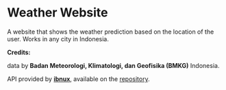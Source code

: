 # Weather Website

A website that shows the weather prediction based on the location of the user. Works in any city in Indonesia.

**Credits:**

data by **Badan Meteorologi, Klimatologi, dan Geofisika (BMKG)** Indonesia.

API provided by **[ibnux](https://github.com/ibnux/)**, available on the [repository](https://github.com/ibnux/BMKG-importer).